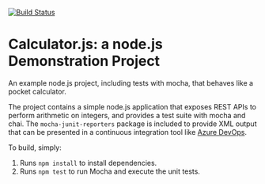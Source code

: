 [![Build Status](https://dev.azure.com/abhinavhcl7/Integrating%20External%20Source%20Control%20with%20Azure%20Pipelines/_apis/build/status/AbhinavTri123456.calculator?branchName=master)](https://dev.azure.com/abhinavhcl7/Integrating%20External%20Source%20Control%20with%20Azure%20Pipelines/_build/latest?definitionId=8&branchName=master)


Calculator.js: a node.js Demonstration Project
==============================================
An example node.js project, including tests with mocha, that behaves like
a pocket calculator.

The project contains a simple node.js application that exposes REST APIs
to perform arithmetic on integers, and provides a test suite with mocha
and chai.  The `mocha-junit-reporters` package is included to provide XML
output that can be presented in a continuous integration tool like
[Azure DevOps](https://azure.com/devops).

To build, simply:

1. Runs `npm install` to install dependencies.
2. Runs `npm test` to run Mocha and execute the unit tests.

